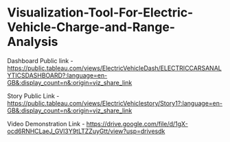 # Visualization-Tool-For-Electric-Vehicle-Charge-and-Range-Analysis

Dashboard Public link - https://public.tableau.com/views/ElectricVehicleDash/ELECTRICCARSANALYTICSDASHBOARD?:language=en-GB&:display_count=n&:origin=viz_share_link

Story Public Link - https://public.tableau.com/views/ElectricVehiclestory/Story1?:language=en-GB&:display_count=n&:origin=viz_share_link

Video Demonstration Link - https://drive.google.com/file/d/1gX-ocd6RNHCLaeJ_GVl3Y9tLTZZuyGtt/view?usp=drivesdk
